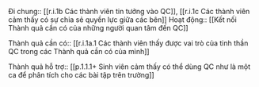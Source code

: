 Đi chung:: [[r.i.1b Các thành viên tin tưởng vào QC]], [[r.i.1c Các thành viên cảm thấy có sự chia sẻ quyền lực giữa các bên]] 
Hoạt động:: [[Kết nối Thành quả cần có của những người quan tâm đến QC]]

Thành quả cần có:: [[r.i.1a.1 Các thành viên thấy được vai trò của tinh thần QC trong các Thành quả cần có của mình]]

Thành quả hỗ trợ:: [[p.1.1.1+ Sinh viên cảm thấy có thể dùng QC như là một ca để phân tích cho các bài tập trên trường]]